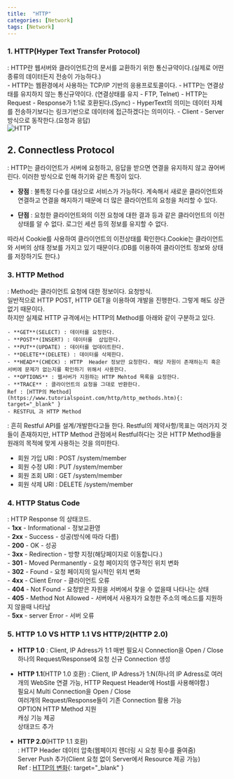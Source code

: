 ```yaml
---
title:  "HTTP"
categories: [Network]
tags: [Network]
---
```


### 1. HTTP(Hyper Text Transfer Protocol)    
:  HTTP란 웹서버와 클라이언트간의 문서를 교환하기 위한 통신규약이다.(실제로 어떤종류의 데이터든지 전송이 가능하다.)    
    - HTTP는 웹환경에서 사용하는 TCP/IP 기반의 응용프로토콜이다. 
	- HTTP는 연결상태를 유지하지 않는 통신규약이다. (연결상태를 유지 - FTP, Telnet)
	- HTTP는 Request - Response가 1:1로 호환된다.(Sync)
	- HyperText의 의미는 데이터 자체를 전송하기보다는 링크기반으로 데이터에 접근하겠다는 의미이다.
    - Client - Server 방식으로 동작한다.(요청과 응답)  
![HTTP](https://parkmh04.github.io/images/http.PNG)  

## 2. Connectless Protocol    
: HTTP는 클라이언트가 서버에 요청하고, 응답을 받으면 연결을 유지하지 않고 끊어버린다. 이러한 방식으로 인해 하기와 같은 특징이 있다.    

- **장점** : 불특정 다수를 대상으로 서비스가 가능하다. 계속해서 새로운 클라이언트와 연결하고 연결을 해지하기 때문에 더 많은 클라이언트의 요청을 처리할 수 있다.    

- **단점** : 요청한 클라이언트와의 이전 요청에 대한 결과 등과 같은 클라이언트의 이전상태를 알 수 없다. 로그인 세션 등의 정보를 유지할 수 없다.    

따라서 Cookie를 사용하여 클라이언트의 이전상태를 확인한다.Cookie는 클라이언트와 서버의 상태 정보를 가지고 있기 때문이다.(DB를 이용하여 클라이언트 정보와 상태를 저장하기도 한다.)

### 3. HTTP Method    
:	Method는 클라이언트 요청에 대한 정보이다. 요청방식.    
    일반적으로 HTTP POST, HTTP GET을 이용하여 개발을 진행한다.  그렇게 해도 상관없기 때문이다.  
	하지만 실제로 HTTP 규격에서는 HTTP의 Method를 아래와 같이 구분하고 있다.


	- **GET**(SELECT) : 데이터를 요청한다.  
	- **POST**(INSERT) : 데이터를  삽입한다.  
	- **PUT**(UPDATE) : 데이터를 업데이트한다.  
	- **DELETE**(DELETE) : 데이터를 삭제한다.  
	- **HEAD**(CHECK) : HTTP  Header 정보만 요청한다. 해당 자원이 존재하는지 혹은 서버에 문제가 없는지를 확인하기 위해서 사용한다.  
    - **OPTIONS** : 웹서버가 지원하는 HTTP Mehtod 목록을 요청한다.  
	- **TRACE** : 클라이언트의 요청을 그대로 반환한다.  
	Ref : [HTTP의 Method](https://www.tutorialspoint.com/http/http_methods.htm){: target="_blank" }    
	- RESTFUL 과 HTTP Method  
: 흔히 Restful API를 설계/개발한다고들 한다. Restful의 제약사항/목표는 여러가지 것들이 존재하지만, HTTP Method 관점에서 Restful하다는 것은 HTTP Method들을 원래의 목적에 맞게 사용하는 것을 의미한다.    
- 회원 가입 URI : POST    /system/member    
- 회원 수정 URI : PUT      /system/member    
- 회원 조회 URI : GET      /system/member    
- 회원 삭제 URI : DELETE /system/member    

### 4. HTTP Status Code        
:   HTTP Response 의 상태코드.        
	- **1xx** - Informational - 정보교환영  
	- **2xx** - Success - 성공(방식에 따라 다름)  
	- **200** - OK	- 성공  
	- **3xx** - Redirection - 방향 지정(해당페이지로 이동합니다.)  
	- **301** - Moved Permanently - 요청 페이지의 영구적인 위치 변화  
	- **302** - Found	- 요청 페이지의 일시적인 위치 변화  
	- **4xx** - Client Error - 클라이언트 오류  
	- **404** - Not Found - 요청받은 자원을 서버에서 찾을 수 없을때 나타나는 상태  
	- **405** - Method Not Allowed - 서버에서 사용자가 요청한 주소의 메소드를 지원하지 않을때 나타남  
	- **5xx** - server Error - 서버 오류  
		
### 5. HTTP 1.0  VS HTTP 1.1 VS HTTP/2(HTTP 2.0)    

   - **HTTP 1.0**
     : Client,  IP Adress가 1:1
	   매번 필요시 Connection을 Open / Close  
	   하나의 Request/Response에 요청 신규 Connection 생성    

   - **HTTP 1.1**(HTTP 1.0 호환)
     : Client,  IP Adress가 1:N(하나의 IP Adress로 여러개의 WebSite 연결 가능, HTTP Request Header에 Host를 사용해야함.)  
	   필요시 Multi Connection을 Open / Close    
	   여러개의 Request/Response들이 기존 Connection 활용 가능    
	   OPTION HTTP Method 지원    
	   캐싱 기능 제공   
	   상태코드 추가    

   - **HTTP 2.0**(HTTP 1.1 호환)    
    : HTTP Header 데이터 압축(웹페이지 렌더링 시 요청 횟수를 줄여줌)  
Server Push 추가(Client 요청 없이 Server에서 Resource 제공 가능)  
Ref : [HTTP의 변화](http://sejoong.github.io/dev/2015/02/15/dev/){: target="_blank" }
	